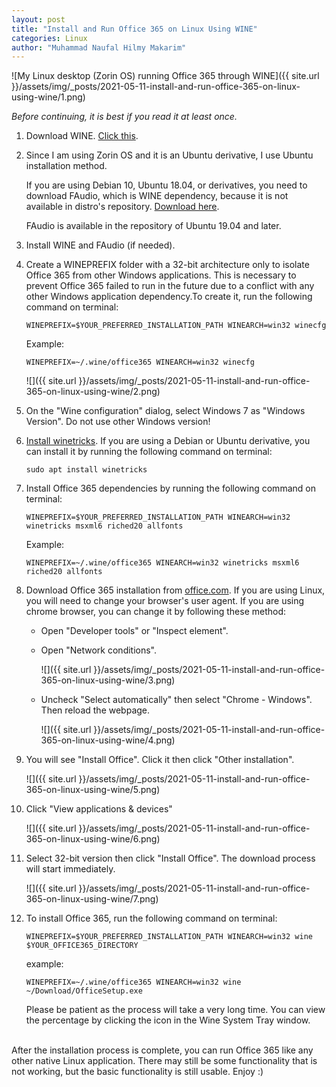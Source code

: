 ```yaml
---
layout: post
title: "Install and Run Office 365 on Linux Using WINE"
categories: Linux
author: "Muhammad Naufal Hilmy Makarim"
---
```



![My Linux desktop (Zorin OS) running Office 365 through WINE]({{ site.url }}/assets/img/_posts/2021-05-11-install-and-run-office-365-on-linux-using-wine/1.png)

_Before continuing, it is best if you read it at least once._

1.  Download WINE. [Click this](https://winehq.org/).

2.  Since I am using Zorin OS and it is an Ubuntu derivative, I use Ubuntu installation method.

    If you are using Debian 10, Ubuntu 18.04, or derivatives, you need to download FAudio, which is WINE dependency, because it is not available in distro's repository. [Download here](https://forum.winehq.org/viewtopic.php?f=8&t=32192).

    FAudio is available in the repository of Ubuntu 19.04 and later.

3.  Install WINE and FAudio (if needed).

4.  Create a WINEPREFIX folder with a 32-bit architecture only to isolate Office 365 from other Windows applications. This is necessary to prevent Office 365 failed to run in the future due to a conflict with any other Windows application dependency.To create it, run the following command on terminal:

    ```
    WINEPREFIX=$YOUR_PREFERRED_INSTALLATION_PATH WINEARCH=win32 winecfg
    ```

    Example:

    ```
    WINEPREFIX=~/.wine/office365 WINEARCH=win32 winecfg
    ```

    ![]({{ site.url }}/assets/img/_posts/2021-05-11-install-and-run-office-365-on-linux-using-wine/2.png)

5.  On the "Wine configuration" dialog, select Windows 7 as "Windows Version". Do not use other Windows version!

6.  [Install winetricks](https://wiki.winehq.org/Winetricks). If you are using a Debian or Ubuntu derivative, you can install it by running the following command on terminal:

    ```
    sudo apt install winetricks
    ```

7.  Install Office 365 dependencies by running the following command on terminal:

    ```
    WINEPREFIX=$YOUR_PREFERRED_INSTALLATION_PATH WINEARCH=win32 winetricks msxml6 riched20 allfonts
    ```

    Example:

    ```
    WINEPREFIX=~/.wine/office365 WINEARCH=win32 winetricks msxml6 riched20 allfonts
    ```

8. Download Office 365 installation from [office.com](https://office.com). If you are using Linux, you will need to change your browser's user agent. If you are using chrome browser, you can change it by following these method:

    -   Open "Developer tools" or "Inspect element".
    -   Open "Network conditions".

        ![]({{ site.url }}/assets/img/_posts/2021-05-11-install-and-run-office-365-on-linux-using-wine/3.png)

    -   Uncheck "Select automatically" then select "Chrome - Windows". Then reload the webpage.

        ![]({{ site.url }}/assets/img/_posts/2021-05-11-install-and-run-office-365-on-linux-using-wine/4.png)

9. You will see "Install Office". Click it then click "Other installation".

    ![]({{ site.url }}/assets/img/_posts/2021-05-11-install-and-run-office-365-on-linux-using-wine/5.png)

10. Click "View applications & devices"

    ![]({{ site.url }}/assets/img/_posts/2021-05-11-install-and-run-office-365-on-linux-using-wine/6.png)

11. Select 32-bit version then click "Install Office". The download process will start immediately.

    ![]({{ site.url }}/assets/img/_posts/2021-05-11-install-and-run-office-365-on-linux-using-wine/7.png)

12. To install Office 365, run the following command on terminal:

    ```
    WINEPREFIX=$YOUR_PREFERRED_INSTALLATION_PATH WINEARCH=win32 wine $YOUR_OFFICE365_DIRECTORY
    ```

    example:

    ```
    WINEPREFIX=~/.wine/office365 WINEARCH=win32 wine ~/Download/OfficeSetup.exe
    ```

    Please be patient as the process will take a very long time. You can view the percentage by clicking the icon in the Wine System Tray window.


<br>
After the installation process is complete, you can run Office 365 like any other native Linux application. There may still be some functionality that is not working, but the basic functionality is still usable. Enjoy :)
